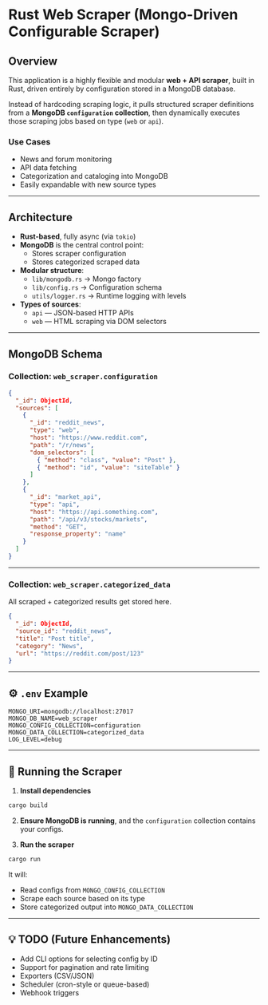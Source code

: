 # Rust Web Scraper (Mongo-Driven Configurable Scraper)

## Overview

This application is a highly flexible and modular **web + API scraper**, built in Rust, driven entirely by configuration stored in a MongoDB database.

Instead of hardcoding scraping logic, it pulls structured scraper definitions from a **MongoDB `configuration` collection**, then dynamically executes those scraping jobs based on type (`web` or `api`).

### Use Cases

- News and forum monitoring  
- API data fetching  
- Categorization and cataloging into MongoDB  
- Easily expandable with new source types  

---

## Architecture

- **Rust-based**, fully async (via `tokio`)
- **MongoDB** is the central control point:
  - Stores scraper configuration
  - Stores categorized scraped data
- **Modular structure**:
  - `lib/mongodb.rs` → Mongo factory
  - `lib/config.rs` → Configuration schema
  - `utils/logger.rs` → Runtime logging with levels
- **Types of sources**:
  - `api` — JSON-based HTTP APIs
  - `web` — HTML scraping via DOM selectors

---

## MongoDB Schema

### Collection: `web_scraper.configuration`

```json
{
  "_id": ObjectId,
  "sources": [
    {
      "_id": "reddit_news",
      "type": "web",
      "host": "https://www.reddit.com",
      "path": "/r/news",
      "dom_selectors": [
        { "method": "class", "value": "Post" },
        { "method": "id", "value": "siteTable" }
      ]
    },
    {
      "_id": "market_api",
      "type": "api",
      "host": "https://api.something.com",
      "path": "/api/v3/stocks/markets",
      "method": "GET",
      "response_property": "name"
    }
  ]
}
```

---

### Collection: `web_scraper.categorized_data`

All scraped + categorized results get stored here.

```json
{
  "_id": ObjectId,
  "source_id": "reddit_news",
  "title": "Post title",
  "category": "News",
  "url": "https://reddit.com/post/123"
}
```

---

## ⚙️ `.env` Example

```env
MONGO_URI=mongodb://localhost:27017
MONGO_DB_NAME=web_scraper
MONGO_CONFIG_COLLECTION=configuration
MONGO_DATA_COLLECTION=categorized_data
LOG_LEVEL=debug
```

---

## 🚀 Running the Scraper

1. **Install dependencies**

```bash
cargo build
```

2. **Ensure MongoDB is running**, and the `configuration` collection contains your configs.

3. **Run the scraper**

```bash
cargo run
```

It will:
- Read configs from `MONGO_CONFIG_COLLECTION`
- Scrape each source based on its type
- Store categorized output into `MONGO_DATA_COLLECTION`

---

## 💡 TODO (Future Enhancements)

- Add CLI options for selecting config by ID
- Support for pagination and rate limiting
- Exporters (CSV/JSON)
- Scheduler (cron-style or queue-based)
- Webhook triggers
